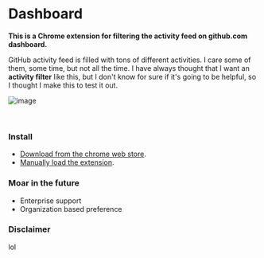 Dashboard
=========

**This is a Chrome extension for filtering the activity feed on github.com dashboard.**

GitHub activity feed is filled with tons of different activities. I care some of them, some time, but not all the time.
I have always thought that I want an **activity filter** like this, but I don't know for sure if it's going to be helpful, so I thought I make this to test it out.

![image](https://cloud.githubusercontent.com/assets/1153134/8814218/957b8d36-303c-11e5-817a-3bf6443a8074.png)

&nbsp;

### Install

- [Download from the chrome web store](https://chrome.google.com/webstore/detail/pcnaddhmngnnpookfhhamkelhhakimdg).
- [Manually load the extension](https://github.com/muan/github-gmail#the-mu-an-might-steal-all-my-data-so-i-want-to-manually-load-it-way).

### Moar in the future

- Enterprise support
- Organization based preference

### Disclaimer

lol
